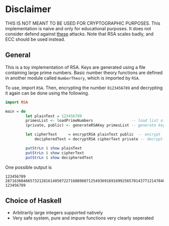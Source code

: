 # Disclaimer

THIS IS NOT MEANT TO BE USED FOR CRYPTOGRAPHIC PURPOSES. This implementation is naive and only for educational purposes. 
It does not consider defend against [these](http://en.wikipedia.org/wiki/RSA_%28cryptosystem%29#Attacks_against_plain_RSA)
attacks. Note that RSA scales badly, and ECC should be used instead.

## General

This is a toy implementation of RSA. Keys are generated using a file containing large prime numbers. Basic number theory functions are defined in another module called `NumberTheory`, which is imported by `RSA`.

To use, import `RSA`. Then, encrypting the number `0123456789` and decrypting it again can be done using the following.

```haskell
import RSA

main = do
         let plainText = 123456789
         primesList <- loadPrimeNumbers                 -- load list of primes
         (private, public) <- generateRSAKey primesList -- generate keys

         let cipherText     = encryptRSA plainText public  -- encrypt
             decipheredText = decryptRSA cipherText private -- decrypt

         putStrLn $ show plainText
         putStrLn $ show cipherText
         putStrLn $ show decipheredText
```

One possible output is

```
123456789
28716360466573212816140507227160896071254936916916992565701437712147840827172086840295534503452291831112126708177551905202700662825376899309838765076207820678592014757269191144865356746643576321071055950922765550493050235392521781774700826
123456789
```

## Choice of Haskell

  * Arbitrarily large integers supported natively
  * Very safe system, pure and impure functions very clearly seperated
